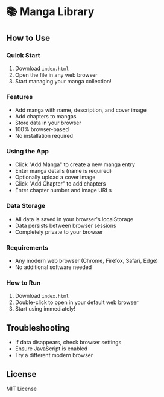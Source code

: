 # 📚 Manga Library

## How to Use

### Quick Start
1. Download `index.html`
2. Open the file in any web browser
3. Start managing your manga collection!

### Features
- Add manga with name, description, and cover image
- Add chapters to mangas
- Store data in your browser
- 100% browser-based
- No installation required

### Using the App
- Click "Add Manga" to create a new manga entry
- Enter manga details (name is required)
- Optionally upload a cover image
- Click "Add Chapter" to add chapters
- Enter chapter number and image URLs

### Data Storage
- All data is saved in your browser's localStorage
- Data persists between browser sessions
- Completely private to your browser

### Requirements
- Any modern web browser (Chrome, Firefox, Safari, Edge)
- No additional software needed

### How to Run
1. Download `index.html`
2. Double-click to open in your default web browser
3. Start using immediately!

## Troubleshooting
- If data disappears, check browser settings
- Ensure JavaScript is enabled
- Try a different modern browser

## License
MIT License